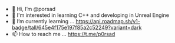 - 👋 Hi, I’m @porsad
- 👀 I'm interested in learning C++ and developing in Unreal Engine 
- 🌱 I’m currently learning ... https://api.roadmap.sh/v1-badge/tall/645e4f175e197f85a2c52249?variant=dark
- 📫 How to reach me ... https://t.me/p0rsad
<!---
porsad/porsad is a ✨ special ✨ repository because its `README.md` (this file) appears on your GitHub profile.
You can click the Preview link to take a look at your changes.
--->
